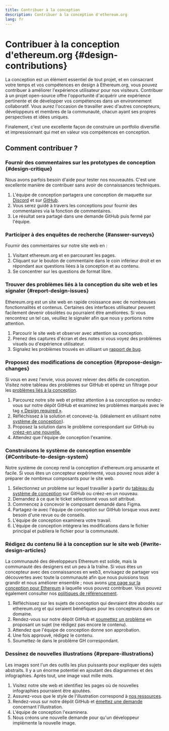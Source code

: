```yaml
---
title: Contribuer à la conception
description: Contribuer à la conception d'ethereum.org
lang: fr
---
```


# Contribuer à la conception d'ethereum.org \{#design-contributions}

La conception est un élément essentiel de tout projet, et en consacrant votre temps et vos compétences en design à Ethereum.org, vous pouvez contribuer à améliorer l'expérience utilisateur pour nos visiteurs. Contribuer à un projet open-source offre l'opportunité d'acquérir une expérience pertinente et de développer vos compétences dans un environnement collaboratif. Vous aurez l'occasion de travailler avec d'autres concepteurs, développeurs et membres de la communauté, chacun ayant ses propres perspectives et idées uniques.

Finalement, c'est une excellente façon de construire un portfolio diversifié et impressionnant qui met en valeur vos compétences en conception.

## Comment contribuer ?

### <Emoji text=":one:" size={1} /> Fournir des commentaires sur les prototypes de conception \{#design-critique}

Nous avons parfois besoin d'aide pour tester nos nouveautés. C'est une excellente manière de contribuer sans avoir de connaissances techniques.

1. L'équipe de conception partagera une conception de maquette sur [Discord](https://discord.com/invite/CetY6Y4) et sur [GitHub](https://github.com/ethereum/ethereum-org-website/labels/design%20required%20%F0%9F%8E%A8).
2. Vous serez guidé à travers les conceptions pour fournir des commentaires via la fonction de commentaires.
3. Le résultat sera partagé dans une demande GitHub puis fermé par l'équipe.

### <Emoji text=":two:" size={1} /> Participer à des enquêtes de recherche \{#answer-surveys}

Fournir des commentaires sur notre site web en :

1. Visitant ethereum.org et en parcourant les pages.
2. Cliquant sur le bouton de commentaire dans le coin inférieur droit et en répondant aux questions liées à la conception et au contenu.
3. Se concentrer sur les questions de format libre.

### <Emoji text=":three:" size={1} /> Trouver des problèmes liés à la conception du site web et les signaler \{#report-design-issues}

Ethereum.org est un site web en rapide croissance avec de nombreuses fonctionnalités et contenus. Certaines des interfaces utilisateur peuvent facilement devenir obsolètes ou pourraient être améliorées. Si vous rencontrez un tel cas, veuillez le signaler afin que nous y portions notre attention.

1. Parcourir le site web et observer avec attention sa conception.
2. Prenez des captures d'écran et des notes si vous voyez des problèmes visuels ou d'expérience utilisateur.
3. Signalez les problèmes trouvés en utilisant un [rapport de bug](https://github.com/ethereum/ethereum-org-website/issues/new/choose).

### <Emoji text=":four:" size={1} /> Proposez des modifications de conception \{#propose-design-changes}

Si vous en avez l'envie, vous pouvez relever des défis de conception. Visitez notre tableau des problèmes sur GitHub et opérez un filtrage pour les [problèmes liés à la conception](https://github.com/ethereum/ethereum-org-website/labels/design%20required%20%F0%9F%8E%A8).

1. Parcourez notre site web et prêtez attention à sa conception ou rendez-vous sur notre dépôt GitHub et examinez les problèmes marqués avec le tag [« Design required »](https://github.com/ethereum/ethereum-org-website/labels/design%20required%20%F0%9F%8E%A8).
2. Réfléchissez à la solution et concevez-la. (idéalement en utilisant notre [système de conception](https://www.figma.com/community/file/1134414495420383395)).
3. Proposez la solution dans le problème correspondant sur GitHub ou [créez-en une nouvelle.](https://github.com/ethereum/ethereum-org-website/issues/new?assignees=&labels=feature+%3Asparkles%3A&template=feature_request.yaml&title=Feature+request)
4. Attendez que l'équipe de conception l'examine.

### <Emoji text=":five:" size={1} /> Construisons le système de conception ensemble \{#Contribute-to-design-system}

Notre système de concep rend la conception d'ethereum.org amusante et facile. Si vous êtes un concepteur expérimenté, vous pouvez nous aider à préparer de nombreux composants pour le site web.

1. Sélectionnez un problème sur lequel travailler à partir du [tableau du système de conception](https://github.com/ethereum/ethereum-org-website/labels/design%20system) sur GitHub ou créez-en un nouveau.
2. Demandez à ce que le ticket sélectionné vous soit attribué.
3. Commencez à concevoir le composant demandé dans Figma.
4. Partagez-le avec l'équipe de conception sur GitHub lorsque vous avez besoin d'une revue ou de conseils.
5. L'équipe de conception examinera votre travail.
6. L'équipe de conception intégrera les modifications dans le fichier principal et publiera le fichier pour la communauté.

### <Emoji text=":six:" size={1} /> Rédigez du contenu lié à la conception sur le site web \{#write-design-articles}

La communauté des développeurs Ethereum est solide, mais la communauté des designers est un peu à la traîne. Si vous êtes un concepteur avec des connaissances en web3, envisagez de partager vos découvertes avec toute la communauté afin que nous puissions tous grandir et nous améliorer ensemble ; nous avons [une page sur la conception pour Ethereum](/developers/docs/design-and-ux/) à laquelle vous pouvez contribuer. Vous pouvez également consulter nos [politiques de référencement](/contributing/design/adding-design-resources).

1. Réfléchissez sur les sujets de conception qui devraient être abordés sur ethereum.org et qui seraient bénéfiques pour les concepteurs dans ce domaine.
2. Rendez-vous sur notre dépôt GitHub et [soumettez un problème](https://github.com/ethereum/ethereum-org-website/issues/new) en proposant un sujet (ne rédigez pas encore le contenu).
3. Attendez que l'équipe de conception donne son approbation.
4. Une fois approuvé, rédigez le contenu.
5. Soumettez-le dans le problème GH correspondant.

### <Emoji text=":seven:" size={1} /> Dessinez de nouvelles illustrations \{#prepare-illustrations}

Les images sont l'un des outils les plus puissants pour expliquer des sujets abstraits. Il y a un énorme potentiel en ajoutant des diagrammes et des infographies. Après tout, une image vaut mille mots.

1. Visitez notre site web et identifiez les pages où de nouvelles infographies pourraient être ajoutées.
2. Assurez-vous que le style de l'illustration correspond à [nos ressources](/assets/).
3. Rendez-vous sur notre dépôt GitHub et [émettez une demande](https://github.com/ethereum/ethereum-org-website/issues/new) concernant l'illustration.
4. L'équipe de conception l'examinera.
5. Nous créons une nouvelle demande pour qu'un développeur implémente la nouvelle image.
